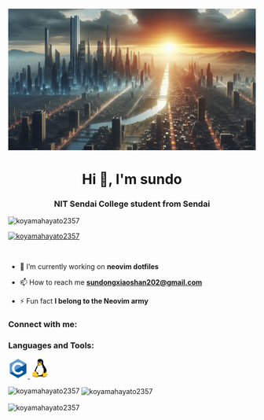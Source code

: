 ![header](./img/neosendai.png)

<h1 align="center">Hi 👋, I'm sundo</h1>
<h3 align="center">NIT Sendai College student from Sendai</h3>

<p align="left"> <img src="https://komarev.com/ghpvc/?username=koyamahayato2357&label=Profile%20views&color=0e75b6&style=flat" alt="koyamahayato2357" /> </p>

<p align="left"> <a href="https://github.com/ryo-ma/github-profile-trophy"><img src="https://github-profile-trophy.vercel.app/?username=koyamahayato2357" alt="koyamahayato2357" /></a> </p>

<p align="left"> <a href="https://twitter.com/" target="blank"><img src="https://img.shields.io/twitter/follow/?logo=twitter&style=for-the-badge" alt="" /></a> </p>

- 🔭 I’m currently working on **neovim dotfiles**

- 📫 How to reach me **sundongxiaoshan202@gmail.com**

- ⚡ Fun fact **I belong to the Neovim army**

<h3 align="left">Connect with me:</h3>
<p align="left">
</p>

<h3 align="left">Languages and Tools:</h3>
<p align="left"> <a href="https://www.cprogramming.com/" target="_blank" rel="noreferrer"> <img src="https://raw.githubusercontent.com/devicons/devicon/master/icons/c/c-original.svg" alt="c" width="40" height="40"/> </a> <a href="https://www.linux.org/" target="_blank" rel="noreferrer"> <img src="https://raw.githubusercontent.com/devicons/devicon/master/icons/linux/linux-original.svg" alt="linux" width="40" height="40"/> </a> </p>

<p><img align="left" src="https://github-readme-stats.vercel.app/api/top-langs?username=koyamahayato2357&show_icons=true&locale=en&layout=compact" alt="koyamahayato2357" /></p>

<p>&nbsp;<img align="center" src="https://github-readme-stats.vercel.app/api?username=koyamahayato2357&show_icons=true&locale=en" alt="koyamahayato2357" /></p>

<p><img align="center" src="https://github-readme-streak-stats.herokuapp.com/?user=koyamahayato2357&" alt="koyamahayato2357" /></p>
